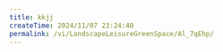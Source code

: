 ```yaml
---
title: kkjj
createTime: 2024/11/07 23:24:40
permalink: /vi/LandscapeLeisureGreenSpace/Al_7qEhp/
---
```

